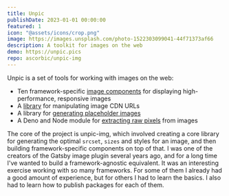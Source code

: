 ```yaml
---
title: Unpic
publishDate: 2023-01-01 00:00:00
featured: 1
icon: "@assets/icons/crop.png"
image: https://images.unsplash.com/photo-1522303099041-44f71373af66
description: A toolkit for images on the web
demo: https://unpic.pics
repo: ascorbic/unpic-img
---
```


Unpic is a set of tools for working with images on the web:

- Ten framework-specific [image components](https://unpic.pics/img) for
  displaying high-performance, responsive images
- A [library](https://unpic.pics/lib) for manipulating image CDN URLs
- A library for [generating placeholder images](https://unpic.pics/placeholder)
- A Deno and Node module for [extracting raw pixels](https://unpic.pics/pixels)
  from images

The core of the project is unpic-img, which involved creating a core library for
generating the optimal `srcset`, `sizes` and styles for an image, and then
building framework-specific components on top of that. I was one of the creators
of the Gatsby image plugin several years ago, and for a long time I've wanted to
build a framework-agnostic equivalent. It was an interesting exercise working
with so many frameworks. For some of them I already had a good amount of
experience, but for others I had to learn the basics. I also had to learn how to
publish packages for each of them.
